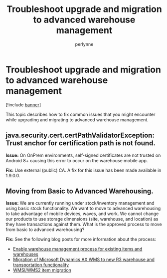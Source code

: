 ﻿---
# required metadata

title: Troubleshoot upgrade and migration to advanced warehouse management
description: This topic describes how to fix common issues that you might encounter while upgrading and migrating to advanced warehouse management.
author: perlynne
manager: tfehr
ms.date: 10/19/2020
ms.topic: article
ms.prod: 
ms.service: dynamics-ax-applications
ms.technology: 

# optional metadata

ms.search.form: 
# ROBOTS: 
audience: Application user
# ms.devlang: 
ms.reviewer: kamaybac
ms.search.scope: Core, Operations
# ms.tgt_pltfrm: 
ms.custom: 
ms.assetid: 
ms.search.region: Global
# ms.search.industry: 
ms.author: perlynne
ms.search.validFrom: 2020-10-19
ms.dyn365.ops.version: 10.0.15
---

# Troubleshoot upgrade and migration to advanced warehouse management

[!include [banner](../includes/banner.md)]

This topic describes how to fix common issues that you might encounter while upgrading and migrating to advanced warehouse management.

## java.security.cert.certPathValidatorException: Trust anchor for certification path is not found.
<!-- KFM: some context is needed for this heading-->
**Issue:** On OnPrem environments, self-signed certificates are not trusted on Android 8+ causing this error to occur on the warehouse mobile app.

**Fix:** Use external (public) CA. A fix for this issue has been made available in 1.9.0.0. <!-- KFM: is this the same as the issue already described in [Troubleshoot warehouse app connection issues](troubleshoot-warehouse-app-connection.md)? -->

## Moving from Basic to Advanced Warehousing.

**Issue:** We are currently running under stock/inventory management and using basic stock functionality. We want to move to advanced warehousing to take advantage of mobile devices, waves, and work. We cannot change our products to use storage dimensions (site, warehouse, and location) as they have transactions against them. What is the approved process to move from basic to advanced warehousing?

**Fix:** See the following blog posts for more information about the process:

- [Enable warehouse management process for existing items and warehouses](https://cleverax.wordpress.com/2017/12/06/d365fo-enable-warehouse-management-process-for-existing-items-and-warehouses/)
- [Migration of Microsoft Dynamics AX WMS to new R3 warehouse and transportation functionality](https://cloudblogs.microsoft.com/dynamics365/no-audience/2015/08/17/migration-of-microsoft-dynamics-ax-wms-to-new-r3-warehouse-and-transportation-functionality/)
- [WMSI/WMS2 item migration](https://cloudblogs.microsoft.com/dynamics365/no-audience/2018/05/03/wmsiwms2-item-migration/)
